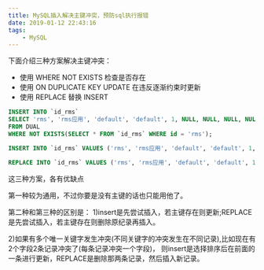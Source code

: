 ```yaml
---
title: MySQL插入解决主键冲突，预防sql执行报错
date: 2019-01-12 22:43:16
tags:
    - MySQL
---
```

下面介绍三种方案解决主键冲突：

- 使用 WHERE NOT EXISTS 检查是否存在
- 使用 ON DUPLICATE KEY UPDATE 在违反逐渐约束时更新
- 使用 REPLACE 替换 INSERT

```sql
INSERT INTO `id_rms`
SELECT 'rms', 'rms应用', 'default', 'default', 1, NULL, NULL, NULL, NULL, NULL, NULL, '{}',NULL
FROM DUAL
WHERE NOT EXISTS(SELECT * FROM `id_rms` WHERE id = 'rms');

INSERT INTO `id_rms` VALUES ('rms', 'rms应用', 'default', 'default', 1, NULL, NULL, NULL, NULL, NULL, NULL, '{}',NULL) ON DUPLICATE KEY UPDATE `updated_at` = NOW();

REPLACE INTO `id_rms` VALUES ('rms', 'rms应用', 'default', 'default', 1, NULL, NULL, NULL, NULL, NULL, NULL, '{}',NULL);
```
这三种方案，各有优缺点

第一种较为通用，不过你要是没有主键的话也只能用他了。

第二种和第三种的区别是：
1)insert是先尝试插入，若主键存在则更新;REPLACE是先尝试插入，若主键存在则删除原纪录再插入。

2)如果有多个唯一关键字发生冲突(不同关键字的冲突发生在不同记录),比如现在有2个字段2条记录冲突了(每条记录冲突一个字段)，
则insert是选择排序后在前面的一条进行更新，REPLACE是删除那两条记录，然后插入新记录。


